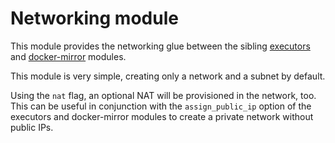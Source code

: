 # Networking module

This module provides the networking glue between the sibling [executors](https://registry.terraform.io/modules/sourcegraph/executors/google/5.9.0/submodules/executors) and [docker-mirror](https://registry.terraform.io/modules/sourcegraph/executors/google/5.9.0/submodules/docker-mirror) modules.

This module is very simple, creating only a network and a subnet by default.

Using the `nat` flag, an optional NAT will be provisioned in the network, too. This can be useful in conjunction with the `assign_public_ip` option of the executors and docker-mirror modules to create a private network without public IPs.
